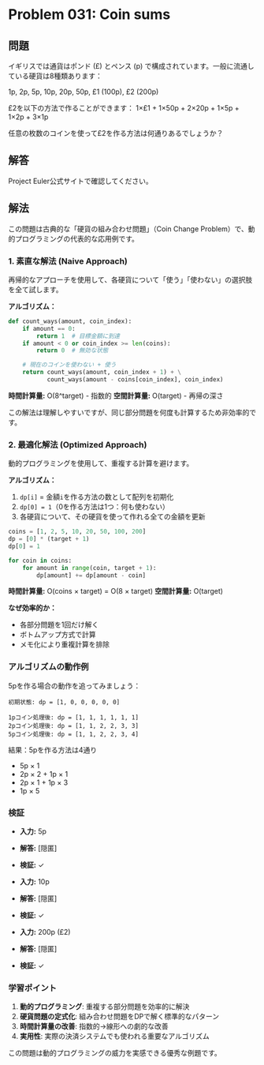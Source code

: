 # Problem 031: Coin sums

## 問題

イギリスでは通貨はポンド (£) とペンス (p) で構成されています。一般に流通している硬貨は8種類あります：

1p, 2p, 5p, 10p, 20p, 50p, £1 (100p), £2 (200p)

£2を以下の方法で作ることができます：
1×£1 + 1×50p + 2×20p + 1×5p + 1×2p + 3×1p

任意の枚数のコインを使って£2を作る方法は何通りあるでしょうか？

## 解答

Project Euler公式サイトで確認してください。

## 解法

この問題は古典的な「硬貨の組み合わせ問題」（Coin Change Problem）で、動的プログラミングの代表的な応用例です。

### 1. 素直な解法 (Naive Approach)

再帰的なアプローチを使用して、各硬貨について「使う」「使わない」の選択肢を全て試します。

**アルゴリズム：**
```python
def count_ways(amount, coin_index):
    if amount == 0:
        return 1  # 目標金額に到達
    if amount < 0 or coin_index >= len(coins):
        return 0  # 無効な状態

    # 現在のコインを使わない + 使う
    return count_ways(amount, coin_index + 1) + \
           count_ways(amount - coins[coin_index], coin_index)
```

**時間計算量:** O(8^target) - 指数的
**空間計算量:** O(target) - 再帰の深さ

この解法は理解しやすいですが、同じ部分問題を何度も計算するため非効率的です。

### 2. 最適化解法 (Optimized Approach)

動的プログラミングを使用して、重複する計算を避けます。

**アルゴリズム：**
1. `dp[i]` = 金額`i`を作る方法の数として配列を初期化
2. `dp[0] = 1`（0を作る方法は1つ：何も使わない）
3. 各硬貨について、その硬貨を使って作れる全ての金額を更新

```python
coins = [1, 2, 5, 10, 20, 50, 100, 200]
dp = [0] * (target + 1)
dp[0] = 1

for coin in coins:
    for amount in range(coin, target + 1):
        dp[amount] += dp[amount - coin]
```

**時間計算量:** O(coins × target) = O(8 × target)
**空間計算量:** O(target)

**なぜ効率的か：**
- 各部分問題を1回だけ解く
- ボトムアップ方式で計算
- メモ化により重複計算を排除

### アルゴリズムの動作例

5pを作る場合の動作を追ってみましょう：

```
初期状態: dp = [1, 0, 0, 0, 0, 0]

1pコイン処理後: dp = [1, 1, 1, 1, 1, 1]
2pコイン処理後: dp = [1, 1, 2, 2, 3, 3]
5pコイン処理後: dp = [1, 1, 2, 2, 3, 4]
```

結果：5pを作る方法は4通り
- 5p × 1
- 2p × 2 + 1p × 1
- 2p × 1 + 1p × 3
- 1p × 5

### 検証

- **入力:** 5p
- **解答:** [隠匿]
- **検証:** ✓

- **入力:** 10p
- **解答:** [隠匿]
- **検証:** ✓

- **入力:** 200p (£2)
- **解答:** [隠匿]
- **検証:** ✓

### 学習ポイント

1. **動的プログラミング**: 重複する部分問題を効率的に解決
2. **硬貨問題の定式化**: 組み合わせ問題をDPで解く標準的なパターン
3. **時間計算量の改善**: 指数的→線形への劇的な改善
4. **実用性**: 実際の決済システムでも使われる重要なアルゴリズム

この問題は動的プログラミングの威力を実感できる優秀な例題です。

